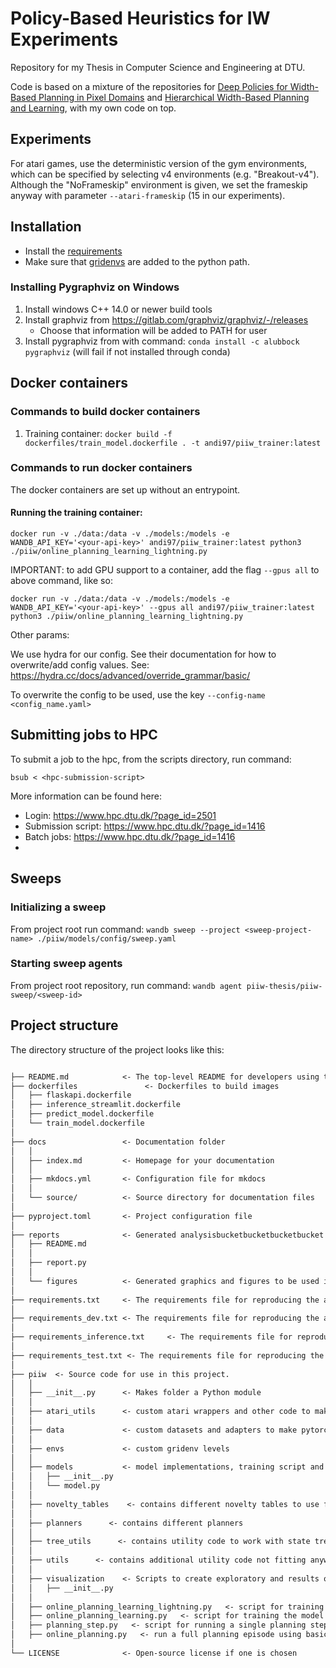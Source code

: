 # Policy-Based Heuristics for IW Experiments
Repository for my Thesis in Computer Science and Engineering at DTU.

Code is based on a mixture of the repositories for [Deep Policies for Width-Based Planning in Pixel Domains](https://arxiv.org/abs/1904.07091) and [Hierarchical Width-Based Planning and Learning](https://arxiv.org/abs/2101.06177), with my own code on top.

## Experiments
For atari games, use the deterministic version of the gym environments, which can be specified by selecting v4 environments (e.g. "Breakout-v4"). Although the "NoFrameskip" environment is given, we set the frameskip anyway with parameter ```--atari-frameskip``` (15 in our experiments).

## Installation
* Install the [requirements](requirements.txt)
* Make sure that [gridenvs](https://github.com/aig-upf/gridenvs) are added to the python path.

### Installing Pygraphviz on Windows
1. Install windows C++ 14.0 or newer build tools
2. Install graphviz from <https://gitlab.com/graphviz/graphviz/-/releases>
    * Choose that information will be added to PATH for user
3. Install pygraphviz from with command: `conda install -c alubbock pygraphviz` (will fail if not installed through conda)

## Docker containers

### Commands to build docker containers
1. Training container: `docker build -f dockerfiles/train_model.dockerfile . -t andi97/piiw_trainer:latest`

### Commands to run docker containers
The docker containers are set up without an entrypoint. 

#### Running the training container:
`docker run -v ./data:/data -v ./models:/models -e WANDB_API_KEY='<your-api-key>' andi97/piiw_trainer:latest python3 ./piiw/online_planning_learning_lightning.py`

IMPORTANT: to add GPU support to a container, add the flag `--gpus all` to above command, like so:

`docker run -v ./data:/data -v ./models:/models -e WANDB_API_KEY='<your-api-key>' --gpus all andi97/piiw_trainer:latest python3 ./piiw/online_planning_learning_lightning.py`

Other params:

We use hydra for our config. See their documentation for how to overwrite/add config values.
See: https://hydra.cc/docs/advanced/override_grammar/basic/

To overwrite the config to be used, use the key `--config-name <config_name.yaml>`

## Submitting jobs to HPC

To submit a job to the hpc, from the scripts directory, run command:

`bsub < <hpc-submission-script>`

More information can be found here:
* Login: <https://www.hpc.dtu.dk/?page_id=2501>
* Submission script: <https://www.hpc.dtu.dk/?page_id=1416>
* Batch jobs: <https://www.hpc.dtu.dk/?page_id=1416>
* 

## Sweeps

### Initializing a sweep
From project root run command: 
`wandb sweep --project <sweep-project-name> ./piiw/models/config/sweep.yaml`

### Starting sweep agents
From project root repository, run command:
`wandb agent piiw-thesis/piiw-sweep/<sweep-id>`


## Project structure

The directory structure of the project looks like this:

```txt

├── README.md            <- The top-level README for developers using this project.
├── dockerfiles               <- Dockerfiles to build images
│   ├── flaskapi.dockerfile
│   ├── inference_streamlit.dockerfile
│   ├── predict_model.dockerfile
│   └── train_model.dockerfile
│  
├── docs                 <- Documentation folder
│   │
│   ├── index.md         <- Homepage for your documentation
│   │
│   ├── mkdocs.yml       <- Configuration file for mkdocs
│   │
│   └── source/          <- Source directory for documentation files
│
├── pyproject.toml       <- Project configuration file
│
├── reports              <- Generated analysisbucketbucketbucketbucket as HTML, PDF, LaTeX, etc.
│   ├── README.md
│   │
│   ├── report.py
│   │
│   └── figures          <- Generated graphics and figures to be used in reporting
│
├── requirements.txt     <- The requirements file for reproducing the analysis environment
│
├── requirements_dev.txt <- The requirements file for reproducing the analysis environment
│
├── requirements_inference.txt     <- The requirements file for reproducing the analysis environment
│
├── requirements_test.txt <- The requirements file for reproducing the analysis environment
│
├── piiw  <- Source code for use in this project.
│   │
│   ├── __init__.py      <- Makes folder a Python module   
│   │
│   ├── atari_utils      <- custom atari wrappers and other code to make atari envs work with the code
│   │
│   ├── data             <- custom datasets and adapters to make pytorch lightning work with the experience replay dataset
│   │
│   ├── envs             <- custom gridenv levels
│   │
│   ├── models           <- model implementations, training script and prediction script
│   │   ├── __init__.py
│   │   └── model.py
│   │
│   ├── novelty_tables    <- contains different novelty tables to use for width-based planners
│   │
│   ├── planners      <- contains different planners
│   │
│   ├── tree_utils      <- contains utility code to work with state trees
│   │
│   ├── utils      <- contains additional utility code not fitting anywhere else
│   │
│   ├── visualization    <- Scripts to create exploratory and results oriented visualizations
│   │   ├── __init__.py
│   │
│   ├── online_planning_learning_lightning.py   <- script for training the model using pytorch lightning
│   ├── online_planning_learning.py   <- script for training the model using vanilla pytorch, does not support all features
│   ├── planning_step.py   <- script for running a single planning step using basic features and the solver, using a uniform policy to sample actions
│   ├── online_planning.py   <- run a full planning episode using basic features and the solver, using a uniform policy to sample actions
│
└── LICENSE              <- Open-source license if one is chosen
```
